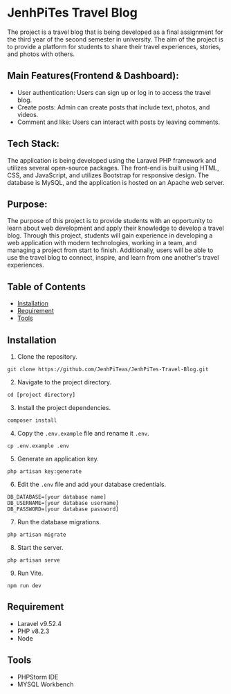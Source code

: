 # JenhPiTes Travel Blog

The project is a travel blog that is being developed as a final assignment for the third year of the second semester in university. The aim of the project is to provide a platform for students to share their travel experiences, stories, and photos with others.

## Main Features(Frontend & Dashboard):

- User authentication: Users can sign up or log in to access the travel blog.
- Create posts: Admin can create posts that include text, photos, and videos.
- Comment and like: Users can interact with posts by leaving comments.

## Tech Stack:

The application is being developed using the Laravel PHP framework and utilizes several open-source packages. The front-end is built using HTML, CSS, and JavaScript, and utilizes Bootstrap for responsive design. The database is MySQL, and the application is hosted on an Apache web server.

## Purpose:

The purpose of this project is to provide students with an opportunity to learn about web development and apply their knowledge to develop a travel blog. Through this project, students will gain experience in developing a web application with modern technologies, working in a team, and managing a project from start to finish. Additionally, users will be able to use the travel blog to connect, inspire, and learn from one another's travel experiences.

## Table of Contents

- [Installation](#installation)
- [Requirement](#requirement)
- [Tools](#tools)

## Installation

1. Clone the repository.

```
git clone https://github.com/JenhPiTeas/JenhPiTes-Travel-Blog.git
```

2. Navigate to the project directory.

```
cd [project directory]
```

3. Install the project dependencies.

```
composer install
```

4. Copy the `.env.example` file and rename it `.env`.

```
cp .env.example .env
```

5. Generate an application key.

```
php artisan key:generate
```

6. Edit the `.env` file and add your database credentials.

```
DB_DATABASE=[your database name]
DB_USERNAME=[your database username]
DB_PASSWORD=[your database password]
```

7. Run the database migrations.

```
php artisan migrate
```

8. Start the server.

```
php artisan serve
```

9. Run Vite.

```
npm run dev
```

## Requirement
- Laravel v9.52.4
- PHP v8.2.3
- Node

## Tools
- PHPStorm IDE
- MYSQL Workbench
